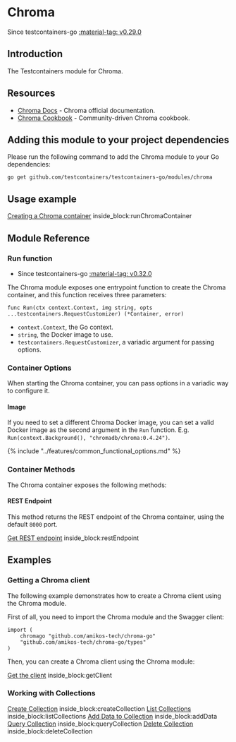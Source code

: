 # Chroma

Since testcontainers-go <a href="https://github.com/testcontainers/testcontainers-go/releases/tag/v0.29.0"><span class="tc-version">:material-tag: v0.29.0</span></a>

## Introduction

The Testcontainers module for Chroma.

## Resources

- [Chroma Docs](https://docs.trychroma.com/getting-started) - Chroma official documentation.
- [Chroma Cookbook](http://cookbook.chromadb.dev) - Community-driven Chroma cookbook.

## Adding this module to your project dependencies

Please run the following command to add the Chroma module to your Go dependencies:

```
go get github.com/testcontainers/testcontainers-go/modules/chroma
```

## Usage example

<!--codeinclude-->
[Creating a Chroma container](../../modules/chroma/examples_test.go) inside_block:runChromaContainer
<!--/codeinclude-->

## Module Reference

### Run function

- Since testcontainers-go <a href="https://github.com/testcontainers/testcontainers-go/releases/tag/v0.32.0"><span class="tc-version">:material-tag: v0.32.0</span></a>


The Chroma module exposes one entrypoint function to create the Chroma container, and this function receives three parameters:

```golang
func Run(ctx context.Context, img string, opts ...testcontainers.RequestCustomizer) (*Container, error)
```

- `context.Context`, the Go context.
- `string`, the Docker image to use.
- `testcontainers.RequestCustomizer`, a variadic argument for passing options.

### Container Options

When starting the Chroma container, you can pass options in a variadic way to configure it.

#### Image

If you need to set a different Chroma Docker image, you can set a valid Docker image as the second argument in the `Run` function.
E.g. `Run(context.Background(), "chromadb/chroma:0.4.24")`.

{% include "../features/common_functional_options.md" %}

### Container Methods

The Chroma container exposes the following methods:

#### REST Endpoint

This method returns the REST endpoint of the Chroma container, using the default `8000` port.

<!--codeinclude-->
[Get REST endpoint](../../modules/chroma/chroma_test.go) inside_block:restEndpoint
<!--/codeinclude-->

## Examples

### Getting a Chroma client

The following example demonstrates how to create a Chroma client using the Chroma module.

First of all, you need to import the Chroma module and the Swagger client:

```golang
import (
    chromago "github.com/amikos-tech/chroma-go"
    "github.com/amikos-tech/chroma-go/types"
)
```

Then, you can create a Chroma client using the Chroma module:

<!--codeinclude-->
[Get the client](../../modules/chroma/examples_test.go) inside_block:getClient
<!--/codeinclude-->

### Working with Collections

<!--codeinclude-->
[Create Collection](../../modules/chroma/examples_test.go) inside_block:createCollection
[List Collections](../../modules/chroma/examples_test.go) inside_block:listCollections
[Add Data to Collection](../../modules/chroma/examples_test.go) inside_block:addData
[Query Collection](../../modules/chroma/examples_test.go) inside_block:queryCollection
[Delete Collection](../../modules/chroma/examples_test.go) inside_block:deleteCollection
<!--/codeinclude-->